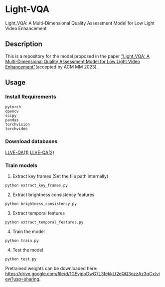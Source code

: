 # Light-VQA
Light_VQA: A Multi-Dimensional Quality Assessment Model for Low Light Video Enhancement
## Description
This is a repository for the model proposed in the paper ["Light_VQA: A Multi-Dimensional Quality Assessment Model for Low Light Video Enhancement"](https://arxiv.org/abs/2305.09512)(accepted by ACM MM 2023).
## Usage

### Install Requirements
```
pytorch
opencv
scipy
pandas
torchvision
torchvideo
```

### Download databases
[LLVE-QA(1)](https://drive.google.com/file/d/1eHWxZ7za-GwwtS_JKQjHcLni4dUXv6HT/view?usp=drive_link)
[LLVE-QA(2)](https://drive.google.com/drive/folders/1cbl7ZCNsgfYlo_41ypfZELaXZlwOYdsT?usp=sharing)

### Train models
1. Extract key frames (Set the file path internally)
```shell
python extract_key_frames.py
```
2. Extract brightness consistency features
```shell
python brightness_consistency.py
```
3. Extract temporal features
```shell
python extract_temporal_features.py
```
4. Train the model
```shell
python train.py
```
4. Test the model
```shell
python test.py
```
Pretrained weights can be downloaded here: https://drive.google.com/file/d/1GEvjpbDwG7L3fekkLt2eQQ3ozzAz3qCx/view?usp=sharing.
